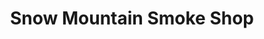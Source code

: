 ---
title: "Snow Mountain Smoke Shop"
url: /las-vegas/snow-mountain-smoke-shop/
shop: Lebensmittel
---